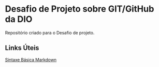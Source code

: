 # Desafio de Projeto sobre GIT/GitHub da DIO 
Repositório criado para o Desafio de projeto.

## Links Úteis
[Sintaxe Básica Markdown](https://www.markdownguide.org/basic-syntax/)
